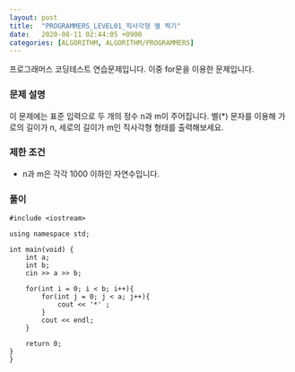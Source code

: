 ```yaml
---
layout: post
title:  "PROGRAMMERS_LEVEL01_직사각형 별 찍기"
date:   2020-08-11 02:44:05 +0900
categories: [ALGORITHM, ALGORITHM/PROGRAMMERS]
---
```


프로그래머스 코딩테스트 연습문제입니다. 이중 for문을 이용한 문제입니다.

### 문제 설명
이 문제에는 표준 입력으로 두 개의 정수 n과 m이 주어집니다.
별(*) 문자를 이용해 가로의 길이가 n, 세로의 길이가 m인 직사각형 형태를 출력해보세요.

### 제한 조건
- n과 m은 각각 1000 이하인 자연수입니다.

### 풀이

```
#include <iostream>

using namespace std;

int main(void) {
    int a;
    int b;
    cin >> a >> b;

    for(int i = 0; i < b; i++){
        for(int j = 0; j < a; j++){
            cout << '*' ;
        }
        cout << endl;
    }

    return 0;
}
}
```
